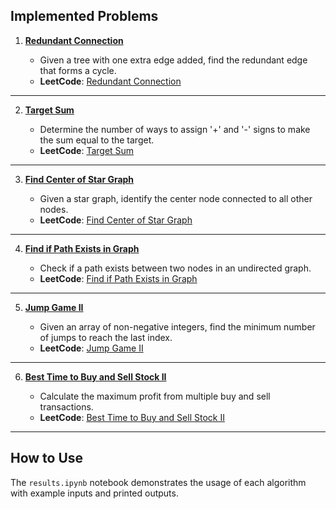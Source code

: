 ## Implemented Problems

1. **[Redundant Connection](https://github.com/RuzGhandilian/Graph-Theory-Algorithms/blob/main/LeetcodeProblems/src/problem1.py)**  

   * Given a tree with one extra edge added, find the redundant edge that forms a cycle.
   * **LeetCode**: [Redundant Connection](https://leetcode.com/problems/redundant-connection/)

---

2. **[Target Sum](https://github.com/RuzGhandilian/Graph-Theory-Algorithms/blob/main/LeetcodeProblems/src/problem2.py)**  

   * Determine the number of ways to assign '+' and '-' signs to make the sum equal to the target.
   * **LeetCode**: [Target Sum](https://leetcode.com/problems/target-sum/)

---

3. **[Find Center of Star Graph](https://github.com/RuzGhandilian/Graph-Theory-Algorithms/blob/main/LeetcodeProblems/src/problem3.py)**  

   *  Given a star graph, identify the center node connected to all other nodes.
   * **LeetCode**: [Find Center of Star Graph](https://leetcode.com/problems/find-center-of-star-graph/)

---

4. **[Find if Path Exists in Graph](https://github.com/RuzGhandilian/Graph-Theory-Algorithms/blob/main/LeetcodeProblems/src/problem4.py)**

   *  Check if a path exists between two nodes in an undirected graph.
   * **LeetCode**: [Find if Path Exists in Graph](https://leetcode.com/problems/find-if-path-exists-in-graph/)

---

5.  **[Jump Game II](https://github.com/RuzGhandilian/Graph-Theory-Algorithms/blob/main/LeetcodeProblems/src/problem5.py)**

    * Given an array of non-negative integers, find the minimum number of jumps to reach the last index.
    * **LeetCode**: [Jump Game II](https://leetcode.com/problems/jump-game-ii/)

---

6.  **[Best Time to Buy and Sell Stock II](https://github.com/RuzGhandilian/Graph-Theory-Algorithms/blob/main/LeetcodeProblems/src/problem5.py)**

    * Calculate the maximum profit from multiple buy and sell transactions.
    * **LeetCode**: [Best Time to Buy and Sell Stock II](https://leetcode.com/problems/best-time-to-buy-and-sell-stock-ii/)


---


## How to Use

The `results.ipynb` notebook demonstrates the usage of each algorithm with example inputs and printed outputs.
